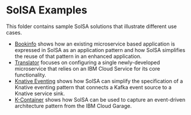 <!--
#
# Copyright 2019 IBM Corporation
#
# Licensed under the Apache License, Version 2.0 (the "License");
# you may not use this file except in compliance with the License.
# You may obtain a copy of the License at
#
#     http://www.apache.org/licenses/LICENSE-2.0
#
# Unless required by applicable law or agreed to in writing, software
# distributed under the License is distributed on an "AS IS" BASIS,
# WITHOUT WARRANTIES OR CONDITIONS OF ANY KIND, either express or implied.
# See the License for the specific language governing permissions and
# limitations under the License.
-->

# SolSA Examples

This folder contains sample SolSA solutions that illustrate different use cases.
* [Bookinfo](bookinfo) shows how an existing microservice based application is
  expressed in SolSA as an application pattern and how SolSA simplifies the
  reuse of that pattern in an enhanced application.
* [Translator](translator) focuses on configuring a single newly-developed
  microservice that relies on an IBM Cloud Service for its core functionality.
* [Knative Eventing](knative-eventing) shows how SolSA can simplify the
  specification of a Knative eventing pattern that connects a Kafka event source
  to a Knative service sink.
* [K-Container](k-container) shows how SolSA can be used to capture an
  event-driven architecture pattern from the IBM Cloud Garage.
